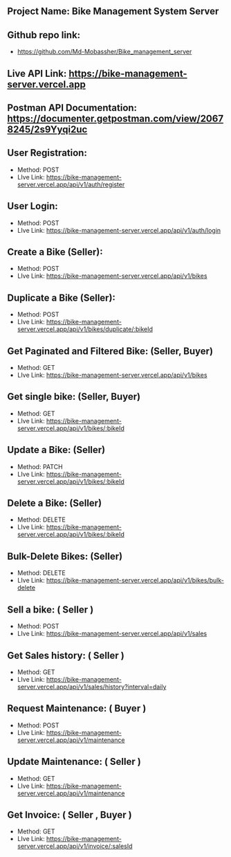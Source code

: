 ## Project Name: Bike Management System Server

## Github repo link:

- https://github.com/Md-Mobassher/Bike_management_server

## Live API Link: https://bike-management-server.vercel.app

## Postman API Documentation: https://documenter.getpostman.com/view/20678245/2s9Yyqi2uc

## User Registration:

- Method: POST
- LIve Link: https://bike-management-server.vercel.app/api/v1/auth/register

## User Login:

- Method: POST
- LIve Link: https://bike-management-server.vercel.app/api/v1/auth/login

## Create a Bike (Seller):

- Method: POST
- LIve Link: https://bike-management-server.vercel.app/api/v1/bikes

## Duplicate a Bike (Seller):

- Method: POST
- LIve Link: https://bike-management-server.vercel.app/api/v1/bikes/duplicate/:bikeId

## Get Paginated and Filtered Bike: (Seller, Buyer)

- Method: GET
- LIve Link: https://bike-management-server.vercel.app/api/v1/bikes

## Get single bike: (Seller, Buyer)

- Method: GET
- LIve Link: https://bike-management-server.vercel.app/api/v1/bikes/:bikeId

## Update a Bike: (Seller)

- Method: PATCH
- LIve Link: https://bike-management-server.vercel.app/api/v1/bikes/:bikeId

## Delete a Bike: (Seller)

- Method: DELETE
- LIve Link: https://bike-management-server.vercel.app/api/v1/bikes/:bikeId

## Bulk-Delete Bikes: (Seller)

- Method: DELETE
- LIve Link: https://bike-management-server.vercel.app/api/v1/bikes/bulk-delete

## Sell a bike: ( Seller )

- Method: POST
- LIve Link: https://bike-management-server.vercel.app/api/v1/sales

## Get Sales history: ( Seller )

- Method: GET
- LIve Link: https://bike-management-server.vercel.app/api/v1/sales/history?interval=daily

## Request Maintenance: ( Buyer )

- Method: POST
- LIve Link: https://bike-management-server.vercel.app/api/v1/maintenance

## Update Maintenance: ( Seller )

- Method: GET
- LIve Link: https://bike-management-server.vercel.app/api/v1/maintenance

## Get Invoice: ( Seller , Buyer )

- Method: GET
- LIve Link: https://bike-management-server.vercel.app/api/v1/invoice/:salesId
